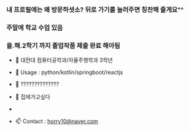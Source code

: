 ### 내 프로필에는 왜 방문하셧소? 뒤로 가기를 눌러주면 칭찬해 줄게요^^

### 주말에 학교 수업 있음

### 올.해.2학기 까지 졸업작품 제출 완료 해야됨


- 🔭 대전대 컴퓨터공학과/자율주행학과 3학년 

- 🌱 Usage : python/kotlin/springboot/reactjs

- 👯 ??????????????

- 💬 집에가고싶다
- 
- 📫 Contact : horry10@naver.com



